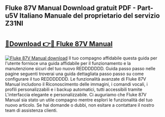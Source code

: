 ## Fluke 87V Manual Download gratuit PDF - Part-u5V Italiano Manuale del proprietario del servizio Z31NI

# <h2><a href="http://dfb7inm.blite.top/?on=Fluke+87V+Manual">🔗Download 👉🔴 Fluke 87V Manual</a></h2>

[![Fluke 87V Manual download](https://i.imgur.com/lujVjoI.png)](http://dfb7inm.blite.top/?on=Fluke+87V+Manual)
Il tuo compagno affidabile questa guida per l'utente fornisce una guida affidabile per il funzionamento e la manutenzione sicuri del tuo nuovo REDDDDDDD. Guida passo passo nelle pagine seguenti troverai una guida dettagliata passo passo su come configurare il tuo REDDDDDDD. Le funzionalità avanzate di Fluke 87V Manual includono il Riconoscimento delle immagini, i comandi vocali, i profili personalizzabili e i backup automatici, tutti accessibili tramite L'interfaccia elegante e personalizzabile. Ci auguriamo che Fluke 87V Manual sia stato un utile compagno mentre esplori le funzionalità del tuo nuovo articolo. Se hai domande o dubbi, non esitare a contattare il nostro team di assistenza clienti.

